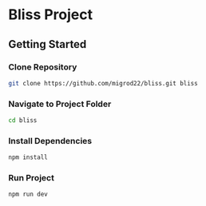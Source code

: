 # Bliss Project

## Getting Started

### Clone Repository

```bash
git clone https://github.com/migrod22/bliss.git bliss
```

### Navigate to Project Folder
```bash
cd bliss
```


### Install Dependencies
```bash
npm install
```

### Run Project
```bash
npm run dev
```